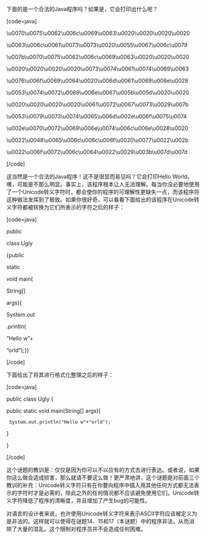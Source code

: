 下面的是一个合法的Java程序吗？如果是，它会打印出什么呢？
[code=java] 
\u0070\u0075\u0062\u006c\u0069\u0063\u0020\u0020\u0020\u0020
\u0063\u006c\u0061\u0073\u0073\u0020\u0055\u0067\u006c\u0079
\u007b\u0070\u0075\u0062\u006c\u0069\u0063\u0020\u0020\u0020
\u0020\u0020\u0020\u0020\u0073\u0074\u0061\u0074\u0069\u0063
\u0076\u006f\u0069\u0064\u0020\u006d\u0061\u0069\u006e\u0028
\u0053\u0074\u0072\u0069\u006e\u0067\u005b\u005d\u0020\u0020
\u0020\u0020\u0020\u0020\u0061\u0072\u0067\u0073\u0029\u007b
\u0053\u0079\u0073\u0074\u0065\u006d\u002e\u006f\u0075\u0074
\u002e\u0070\u0072\u0069\u006e\u0074\u006c\u006e\u0028\u0020
\u0022\u0048\u0065\u006c\u006c\u006f\u0020\u0077\u0022\u002b
\u0022\u006f\u0072\u006c\u0064\u0022\u0029\u003b\u007d\u007d
[/code]
这当然是一个合法的Java程序！这不是很显而易见吗？它会打印Hello World。噢，可能是不那么明显。事实上，该程序根本让人无法理解。每当你没必要地使用了一个Unicode转义字符时，都会使你的程序的可理解性更缺失一点，而该程序将这种做法发挥到了极致。如果你很好奇，可以看看下面给出的该程序在Unicode转义字符都被转换为它们所表示的字符之后的样子：
[code=java] 
public 
class Ugly
{public
static
void main(
String[]
args){
System.out
.println(
“Hello w”+
“orld”);}}
[/code]
下面给出了将其进行格式化整理之后的样子： 
[code=java]
public class Ugly {
  public static void main(String[] args){
     System.out.println("Hello w"+"orld");
  }
}
[/code]
这个谜题的教训是：仅仅是因为你可以不以应有的方式去进行表达。或者说，如果你这么做会造成损害，那么就请不要这么做！更严肃地讲，这个谜题是对前面三个教训的补充：Unicode转义字符只有在你要向程序中插入用其他任何方式都无法表示的字符时才是必需的，除此之外的任何情况都不应该避免使用它们。Unicode转义字符降低了程序的清晰度，并且增加了产生bug的可能性。 
对语言的设计者来说，也许使用Unicode转义字符来表示ASCII字符应该被定义为是非法的。这样就可以使得在谜题14、15和17（本谜题）中的程序非法，从而消除了大量的混乱。这个限制对程序员并不会造成任何困难。 